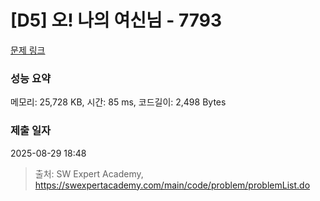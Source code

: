 # [D5] 오! 나의 여신님 - 7793 

[문제 링크](https://swexpertacademy.com/main/code/problem/problemDetail.do?contestProbId=AWsBQpPqMNMDFARG) 

### 성능 요약

메모리: 25,728 KB, 시간: 85 ms, 코드길이: 2,498 Bytes

### 제출 일자

2025-08-29 18:48



> 출처: SW Expert Academy, https://swexpertacademy.com/main/code/problem/problemList.do